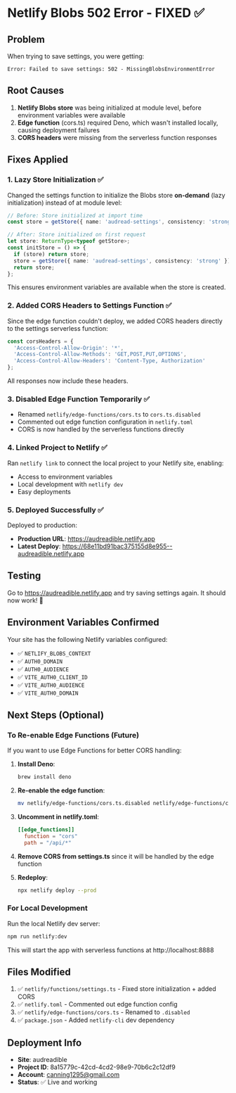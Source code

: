 # Netlify Blobs 502 Error - FIXED ✅

## Problem
When trying to save settings, you were getting:
```
Error: Failed to save settings: 502 - MissingBlobsEnvironmentError
```

## Root Causes
1. **Netlify Blobs store** was being initialized at module level, before environment variables were available
2. **Edge function** (cors.ts) required Deno, which wasn't installed locally, causing deployment failures
3. **CORS headers** were missing from the serverless function responses

## Fixes Applied

### 1. Lazy Store Initialization ✅
Changed the settings function to initialize the Blobs store **on-demand** (lazy initialization) instead of at module level:

```typescript
// Before: Store initialized at import time
const store = getStore({ name: 'audread-settings', consistency: 'strong' });

// After: Store initialized on first request
let store: ReturnType<typeof getStore>;
const initStore = () => {
  if (store) return store;
  store = getStore({ name: 'audread-settings', consistency: 'strong' });
  return store;
};
```

This ensures environment variables are available when the store is created.

### 2. Added CORS Headers to Settings Function ✅
Since the edge function couldn't deploy, we added CORS headers directly to the settings serverless function:

```typescript
const corsHeaders = {
  'Access-Control-Allow-Origin': '*',
  'Access-Control-Allow-Methods': 'GET,POST,PUT,OPTIONS',
  'Access-Control-Allow-Headers': 'Content-Type, Authorization'
};
```

All responses now include these headers.

### 3. Disabled Edge Function Temporarily ✅
- Renamed `netlify/edge-functions/cors.ts` to `cors.ts.disabled`
- Commented out edge function configuration in `netlify.toml`
- CORS is now handled by the serverless functions directly

### 4. Linked Project to Netlify ✅
Ran `netlify link` to connect the local project to your Netlify site, enabling:
- Access to environment variables
- Local development with `netlify dev`
- Easy deployments

### 5. Deployed Successfully ✅
Deployed to production:
- **Production URL**: https://audreadible.netlify.app
- **Latest Deploy**: https://68e11bd91bac375155d8e955--audreadible.netlify.app

## Testing
Go to https://audreadible.netlify.app and try saving settings again. It should now work! 🎉

## Environment Variables Confirmed
Your site has the following Netlify variables configured:
- ✅ `NETLIFY_BLOBS_CONTEXT`
- ✅ `AUTH0_DOMAIN`
- ✅ `AUTH0_AUDIENCE`
- ✅ `VITE_AUTH0_CLIENT_ID`
- ✅ `VITE_AUTH0_AUDIENCE`
- ✅ `VITE_AUTH0_DOMAIN`

## Next Steps (Optional)

### To Re-enable Edge Functions (Future)
If you want to use Edge Functions for better CORS handling:

1. **Install Deno**:
   ```bash
   brew install deno
   ```

2. **Re-enable the edge function**:
   ```bash
   mv netlify/edge-functions/cors.ts.disabled netlify/edge-functions/cors.ts
   ```

3. **Uncomment in netlify.toml**:
   ```toml
   [[edge_functions]]
     function = "cors"
     path = "/api/*"
   ```

4. **Remove CORS from settings.ts** since it will be handled by the edge function

5. **Redeploy**:
   ```bash
   npx netlify deploy --prod
   ```

### For Local Development
Run the local Netlify dev server:
```bash
npm run netlify:dev
```
This will start the app with serverless functions at http://localhost:8888

## Files Modified
1. ✅ `netlify/functions/settings.ts` - Fixed store initialization + added CORS
2. ✅ `netlify.toml` - Commented out edge function config
3. ✅ `netlify/edge-functions/cors.ts` - Renamed to `.disabled`
4. ✅ `package.json` - Added `netlify-cli` dev dependency

## Deployment Info
- **Site**: audreadible
- **Project ID**: 8a15779c-42cd-4cd2-98e9-70b6c2c12df9
- **Account**: canning1295@gmail.com
- **Status**: ✅ Live and working
